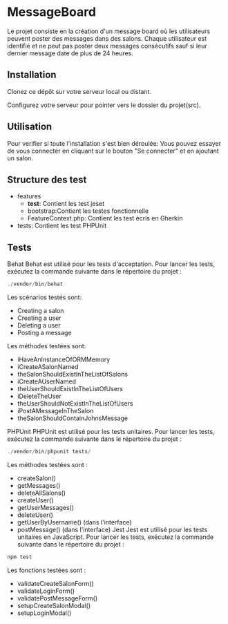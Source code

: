 # MessageBoard

Le projet consiste en la création d'un message board où les utilisateurs peuvent poster des messages dans des salons. Chaque utilisateur est identifié et ne peut pas poster deux messages consécutifs sauf si leur dernier message date de plus de 24 heures.

## Installation

Clonez ce dépôt sur votre serveur local ou distant.

Configurez votre serveur pour pointer vers le dossier du projet(src).

## Utilisation

Pour verifier si toute l'installation s'est bien déroulée:
Vous pouvez essayer de vous connecter en cliquant sur le bouton "Se connecter" et en ajoutant un salon.

## Structure des test
- features
  - __test__: Contient les test jeset
  - bootstrap:Contient les testes fonctionnelle
  - FeatureContext.php: Contient les test écris en Gherkin
- tests: Contient les test PHPUnit
## Tests
Behat
Behat est utilisé pour les tests d'acceptation. Pour lancer les tests, exécutez la commande suivante dans le répertoire du projet :

```php
./vendor/bin/behat    
```
Les scénarios testés sont:
- Creating a salon
- Creating a user
- Deleting a user
- Posting a message

Les méthodes testées sont:
- iHaveAnInstanceOfORMMemory
- iCreateASalonNamed
- theSalonShouldExistInTheListOfSalons
- iCreateAUserNamed
- theUserShouldExistInTheListOfUsers
- iDeleteTheUser
- theUserShouldNotExistInTheListOfUsers
- iPostAMessageInTheSalon
- theSalonShouldContainJohnsMessage

PHPUnit
PHPUnit est utilisé pour les tests unitaires. Pour lancer les tests, exécutez la commande suivante dans le répertoire du projet :

```php
./vendor/bin/phpunit tests/
```
Les méthodes testées sont :
- createSalon()
- getMessages()
- deleteAllSalons()
- createUser()
- getUserMessages()
- deleteUser()
- getUserByUsername() (dans l'interface)
- postMessage() (dans l'interface)
Jest
Jest est utilisé pour les tests unitaires en JavaScript. Pour lancer les tests, exécutez la commande suivante dans le répertoire du projet :

```javascript
npm test
```
Les fonctions testées sont :

- validateCreateSalonForm()
- validateLoginForm()
- validatePostMessageForm()
- setupCreateSalonModal()
- setupLoginModal()



